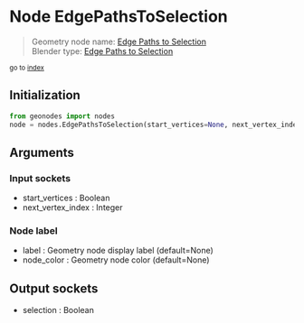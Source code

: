 
# Node EdgePathsToSelection

> Geometry node name: [Edge Paths to Selection](https://docs.blender.org/manual/en/latest/modeling/geometry_nodes/mesh/edge_paths_to_selection.html)<br>
  Blender type: [Edge Paths to Selection](https://docs.blender.org/api/current/bpy.types.GeometryNodeEdgePathsToSelection.html)
  
<sub>go to [index](index.md)</sub>

## Initialization

```python
from geonodes import nodes
node = nodes.EdgePathsToSelection(start_vertices=None, next_vertex_index=None, label=None, node_color=None)
```



## Arguments


### Input sockets

- start_vertices : Boolean
- next_vertex_index : Integer

### Node label

- label : Geometry node display label (default=None)
- node_color : Geometry node color (default=None)

## Output sockets

- selection : Boolean
